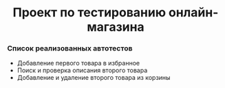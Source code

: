 <h1 align="center">Проект по тестированию онлайн-магазина 
</h1>

### Список реализованных автотестов
- Добавление первого товара в избранное
- Поиск и проверка описания второго товара
- Добавление и удаление второго товара из корзины
